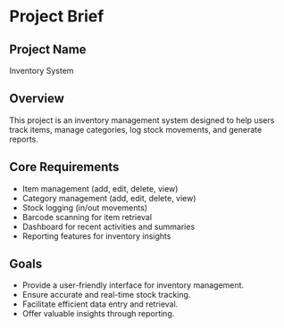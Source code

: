 # Project Brief

## Project Name
Inventory System

## Overview
This project is an inventory management system designed to help users track items, manage categories, log stock movements, and generate reports.

## Core Requirements
- Item management (add, edit, delete, view)
- Category management (add, edit, delete, view)
- Stock logging (in/out movements)
- Barcode scanning for item retrieval
- Dashboard for recent activities and summaries
- Reporting features for inventory insights

## Goals
- Provide a user-friendly interface for inventory management.
- Ensure accurate and real-time stock tracking.
- Facilitate efficient data entry and retrieval.
- Offer valuable insights through reporting.
